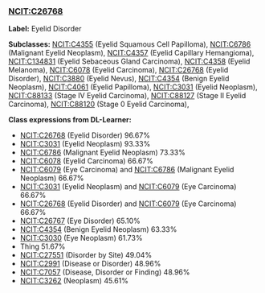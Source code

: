 
### [NCIT:C26768](http://purl.obolibrary.org/obo/NCIT_C26768)
**Label:** Eyelid Disorder

**Subclasses:** [NCIT:C4355](http://purl.obolibrary.org/obo/NCIT_C4355) (Eyelid Squamous Cell Papilloma), [NCIT:C6786](http://purl.obolibrary.org/obo/NCIT_C6786) (Malignant Eyelid Neoplasm), [NCIT:C4357](http://purl.obolibrary.org/obo/NCIT_C4357) (Eyelid Capillary Hemangioma), [NCIT:C134831](http://purl.obolibrary.org/obo/NCIT_C134831) (Eyelid Sebaceous Gland Carcinoma), [NCIT:C4358](http://purl.obolibrary.org/obo/NCIT_C4358) (Eyelid Melanoma), [NCIT:C6078](http://purl.obolibrary.org/obo/NCIT_C6078) (Eyelid Carcinoma), [NCIT:C26768](http://purl.obolibrary.org/obo/NCIT_C26768) (Eyelid Disorder), [NCIT:C3880](http://purl.obolibrary.org/obo/NCIT_C3880) (Eyelid Nevus), [NCIT:C4354](http://purl.obolibrary.org/obo/NCIT_C4354) (Benign Eyelid Neoplasm), [NCIT:C4061](http://purl.obolibrary.org/obo/NCIT_C4061) (Eyelid Papilloma), [NCIT:C3031](http://purl.obolibrary.org/obo/NCIT_C3031) (Eyelid Neoplasm), [NCIT:C88133](http://purl.obolibrary.org/obo/NCIT_C88133) (Stage IV Eyelid Carcinoma), [NCIT:C88127](http://purl.obolibrary.org/obo/NCIT_C88127) (Stage II Eyelid Carcinoma), [NCIT:C88120](http://purl.obolibrary.org/obo/NCIT_C88120) (Stage 0 Eyelid Carcinoma), 

**Class expressions from DL-Learner:**

- [NCIT:C26768](http://purl.obolibrary.org/obo/NCIT_C26768) (Eyelid Disorder) 96.67%
- [NCIT:C3031](http://purl.obolibrary.org/obo/NCIT_C3031) (Eyelid Neoplasm) 93.33%
- [NCIT:C6786](http://purl.obolibrary.org/obo/NCIT_C6786) (Malignant Eyelid Neoplasm) 73.33%
- [NCIT:C6078](http://purl.obolibrary.org/obo/NCIT_C6078) (Eyelid Carcinoma) 66.67%
- [NCIT:C6079](http://purl.obolibrary.org/obo/NCIT_C6079) (Eye Carcinoma) and [NCIT:C6786](http://purl.obolibrary.org/obo/NCIT_C6786) (Malignant Eyelid Neoplasm) 66.67%
- [NCIT:C3031](http://purl.obolibrary.org/obo/NCIT_C3031) (Eyelid Neoplasm) and [NCIT:C6079](http://purl.obolibrary.org/obo/NCIT_C6079) (Eye Carcinoma) 66.67%
- [NCIT:C26768](http://purl.obolibrary.org/obo/NCIT_C26768) (Eyelid Disorder) and [NCIT:C6079](http://purl.obolibrary.org/obo/NCIT_C6079) (Eye Carcinoma) 66.67%
- [NCIT:C26767](http://purl.obolibrary.org/obo/NCIT_C26767) (Eye Disorder) 65.10%
- [NCIT:C4354](http://purl.obolibrary.org/obo/NCIT_C4354) (Benign Eyelid Neoplasm) 63.33%
- [NCIT:C3030](http://purl.obolibrary.org/obo/NCIT_C3030) (Eye Neoplasm) 61.73%
- Thing 51.67%
- [NCIT:C27551](http://purl.obolibrary.org/obo/NCIT_C27551) (Disorder by Site) 49.04%
- [NCIT:C2991](http://purl.obolibrary.org/obo/NCIT_C2991) (Disease or Disorder) 48.96%
- [NCIT:C7057](http://purl.obolibrary.org/obo/NCIT_C7057) (Disease, Disorder or Finding) 48.96%
- [NCIT:C3262](http://purl.obolibrary.org/obo/NCIT_C3262) (Neoplasm) 45.61%


